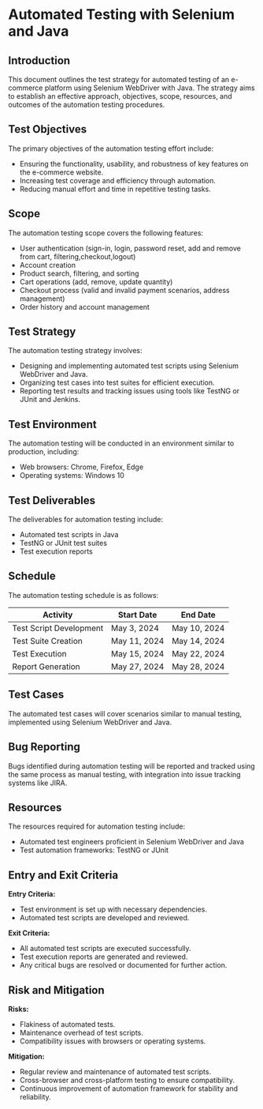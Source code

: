 # Automated Testing with Selenium and Java

## Introduction
This document outlines the test strategy for automated testing of an e-commerce platform using Selenium WebDriver with Java. The strategy aims to establish an effective approach, objectives, scope, resources, and outcomes of the automation testing procedures.

## Test Objectives
The primary objectives of the automation testing effort include:
- Ensuring the functionality, usability, and robustness of key features on the e-commerce website.
- Increasing test coverage and efficiency through automation.
- Reducing manual effort and time in repetitive testing tasks.

## Scope
The automation testing scope covers the following features:
- User authentication (sign-in, login, password reset, add and remove from cart, filtering,checkout,logout)
- Account creation
- Product search, filtering, and sorting
- Cart operations (add, remove, update quantity)
- Checkout process (valid and invalid payment scenarios, address management)
- Order history and account management

## Test Strategy
The automation testing strategy involves:
- Designing and implementing automated test scripts using Selenium WebDriver and Java.
- Organizing test cases into test suites for efficient execution.
- Reporting test results and tracking issues using tools like TestNG or JUnit and Jenkins.

## Test Environment
The automation testing will be conducted in an environment similar to production, including:
- Web browsers: Chrome, Firefox, Edge
- Operating systems: Windows 10

## Test Deliverables
The deliverables for automation testing include:
- Automated test scripts in Java
- TestNG or JUnit test suites
- Test execution reports

## Schedule
The automation testing schedule is as follows:

| Activity                   | Start Date  | End Date    |
|----------------------------|-------------|-------------|
| Test Script Development    | May 3, 2024 | May 10, 2024|
| Test Suite Creation        | May 11, 2024| May 14, 2024|
| Test Execution             | May 15, 2024| May 22, 2024|
| Report Generation          | May 27, 2024| May 28, 2024|

## Test Cases
The automated test cases will cover scenarios similar to manual testing, implemented using Selenium WebDriver and Java.

## Bug Reporting
Bugs identified during automation testing will be reported and tracked using the same process as manual testing, with integration into issue tracking systems like JIRA.

## Resources
The resources required for automation testing include:
- Automated test engineers proficient in Selenium WebDriver and Java
- Test automation frameworks: TestNG or JUnit


## Entry and Exit Criteria
**Entry Criteria:**
- Test environment is set up with necessary dependencies.
- Automated test scripts are developed and reviewed.


**Exit Criteria:**
- All automated test scripts are executed successfully.
- Test execution reports are generated and reviewed.
- Any critical bugs are resolved or documented for further action.

## Risk and Mitigation
**Risks:**
- Flakiness of automated tests.
- Maintenance overhead of test scripts.
- Compatibility issues with browsers or operating systems.

**Mitigation:**
- Regular review and maintenance of automated test scripts.
- Cross-browser and cross-platform testing to ensure compatibility.
- Continuous improvement of automation framework for stability and reliability.

